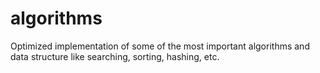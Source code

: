 # algorithms

Optimized implementation of some of the most important algorithms and data structure like searching, sorting, hashing, etc.
